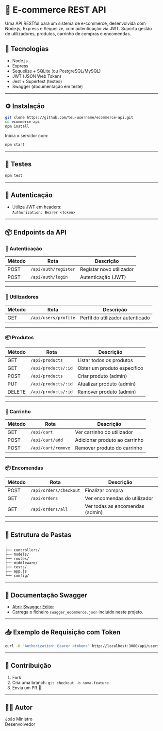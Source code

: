 # 🛒 E-commerce REST API

Uma API RESTful para um sistema de e-commerce, desenvolvida com Node.js, Express e Sequelize, com autenticação via JWT. Suporta gestão de utilizadores, produtos, carrinho de compras e encomendas.

## 🚀 Tecnologias

- Node.js
- Express
- Sequelize + SQLite (ou PostgreSQL/MySQL)
- JWT (JSON Web Token)
- Jest + Supertest (testes)
- Swagger (documentação em teste)

---

## ⚙️ Instalação

```bash
git clone https://github.com/teu-username/ecommerce-api.git
cd ecommerce-api
npm install
```

Inicia o servidor com:

```bash
npm start
```

---

## 🧪 Testes

```bash
npm test
```

---

## 🔐 Autenticação

- Utiliza JWT em headers:  
  `Authorization: Bearer <token>`

---

## 📦 Endpoints da API

### 🔐 Autenticação

| Método | Rota         | Descrição              |
|--------|--------------|------------------------|
| POST   | `/api/auth/register` | Registar novo utilizador |
| POST   | `/api/auth/login`    | Autenticação (JWT)        |

---

### 👤 Utilizadores

| Método | Rota        | Descrição                         |
|--------|-------------|------------------------------------|
| GET    | `/api/users/profile` | Perfil do utilizador autenticado |

---

### 📦 Produtos

| Método | Rota        | Descrição                         |
|--------|-------------|------------------------------------|
| GET    | `/api/products`      | Listar todos os produtos        |
| GET    | `/api/products/:id`  | Obter um produto específico     |
| POST   | `/api/products`      | Criar produto (admin)           |
| PUT    | `/api/products/:id`  | Atualizar produto (admin)       |
| DELETE | `/api/products/:id`  | Remover produto (admin)         |

---

### 🛒 Carrinho

| Método | Rota              | Descrição                      |
|--------|-------------------|-------------------------------|
| GET    | `/api/cart`       | Ver carrinho do utilizador    |
| POST   | `/api/cart/add`   | Adicionar produto ao carrinho |
| POST   | `/api/cart/remove`| Remover produto do carrinho   |

---

### 📦 Encomendas

| Método | Rota                 | Descrição                             |
|--------|----------------------|----------------------------------------|
| POST   | `/api/orders/checkout` | Finalizar compra                      |
| GET    | `/api/orders`        | Ver encomendas do utilizador          |
| GET    | `/api/orders/all`    | Ver todas as encomendas (admin)       |

---

## 📂 Estrutura de Pastas

```
.
├── controllers/
├── models/
├── routes/
├── middleware/
├── tests/
├── app.js
└── config/
```

---

## 📘 Documentação Swagger

- [Abrir Swagger Editor](https://editor.swagger.io/)
- Carrega o ficheiro `swagger_ecommerce.json` incluído neste projeto.

---

## 📥 Exemplo de Requisição com Token

```bash
curl -H "Authorization: Bearer <token>" http://localhost:3000/api/users/profile
```

---

## 📣 Contribuição

1. Fork
2. Cria uma branch: `git checkout -b nova-feature`
3. Envia um PR 🚀

---

## 🧑‍💻 Autor

João Ministro  
Desenvolvedor 
